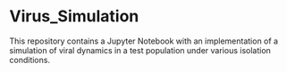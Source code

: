# Virus_Simulation
This repository contains a Jupyter Notebook with an implementation of a simulation of viral dynamics in a test population under various isolation conditions.
